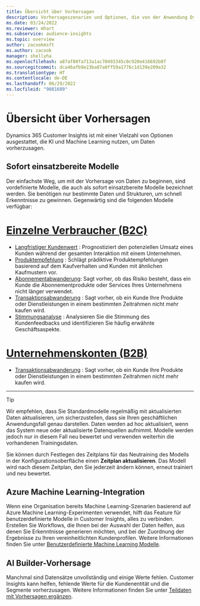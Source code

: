 ```yaml
---
title: Übersicht über Vorhersagen
description: Vorhersageszenarien und Optionen, die von der Anwendung Dynamics 365 Customer Insights abgedeckt werden.
ms.date: 03/24/2022
ms.reviewer: mhart
ms.subservice: audience-insights
ms.topic: overview
author: zacookmsft
ms.author: zacook
manager: shellyha
ms.openlocfilehash: a87af80fa713a1ac70493345c0c920e416692b0f
ms.sourcegitcommit: dca46afb9e23ba87a0ff59a1776c1d139e209a32
ms.translationtype: HT
ms.contentlocale: de-DE
ms.lasthandoff: 06/29/2022
ms.locfileid: "9081689"
---
```

# <a name="predictions-overview"></a>Übersicht über Vorhersagen

Dynamics 365 Customer Insights ist mit einer Vielzahl von Optionen ausgestattet, die KI und Machine Learning nutzen, um Daten vorherzusagen. 

## <a name="out-of-box-models"></a>Sofort einsatzbereite Modelle

Der einfachste Weg, um mit der Vorhersage von Daten zu beginnen, sind vordefinierte Modelle, die auch als sofort einsatzbereite Modelle bezeichnet werden. Sie benötigen nur bestimmte Daten und Strukturen, um schnell Erkenntnisse zu gewinnen. Gegenwärtig sind die folgenden Modelle verfügbar: 

# <a name="individual-consumers-b-to-c"></a>[Einzelne Verbraucher (B2C)](#tab/b2c)

- [Langfristiger Kundenwert](predict-customer-lifetime-value.md) : Prognostiziert den potenziellen Umsatz eines Kunden während der gesamten Interaktion mit einem Unternehmen.
- [Produktempfehlung](predict-product-recommendation.md) : Schlägt prädiktive Produktempfehlungen basierend auf dem Kaufverhalten und Kunden mit ähnlichen Kaufmustern vor.
- [Abonnementabwanderung](predict-subscription-churn.md): Sagt vorher, ob das Risiko besteht, dass ein Kunde die Abonnementprodukte oder Services Ihres Unternehmens nicht länger verwendet.
- [Transaktionsabwanderung](predict-transactional-churn.md) : Sagt vorher, ob ein Kunde Ihre Produkte oder Dienstleistungen in einem bestimmten Zeitrahmen nicht mehr kaufen wird.
- [Stimmungsanalyse](sentiment-analysis.md) : Analysieren Sie die Stimmung des Kundenfeedbacks und identifizieren Sie häufig erwähnte Geschäftsaspekte.

# <a name="business-accounts-b-to-b"></a>[Unternehmenskonten (B2B)](#tab/b2b)

- [Transaktionsabwanderung](predict-transactional-churn.md) : Sagt vorher, ob ein Kunde Ihre Produkte oder Dienstleistungen in einem bestimmten Zeitrahmen nicht mehr kaufen wird.

---

> [!TIP]
> Wir empfehlen, dass Sie Standardmodelle regelmäßig mit aktualisierten Daten aktualisieren, um sicherzustellen, dass sie Ihren geschäftlichen Anwendungsfall genau darstellen. Daten werden ad hoc aktualisiert, wenn das System neue oder aktualisierte Datenquellen aufnimmt. Modelle werden jedoch nur in diesem Fall neu bewertet und verwenden weiterhin die vorhandenen Trainingsdaten.
> 
> Sie können durch Festlegen des Zeitplans für das Neutraining des Modells in der Konfigurationsoberfläche einen **Zeitplan aktualisieren**. Das Modell wird nach diesem Zeitplan, den Sie jederzeit ändern können, erneut trainiert und neu bewertet.


## <a name="azure-machine-learning-integration"></a>Azure Machine Learning-Integration

Wenn eine Organisation bereits Machine Learning-Szenarien basierend auf Azure Machine Learning-Experimenten verwendet, hilft das Feature für benutzerdefinierte Modelle in Customer Insights, alles zu verbinden. Erstellen Sie Workflows, die Ihnen bei der Auswahl der Daten helfen, aus denen Sie Erkenntnisse generieren möchten, und bei der Zuordnung der Ergebnisse zu Ihren vereinheitlichten Kundenprofilen. Weitere Informationen finden Sie unter [Benutzerdefinierte Machine Learning Modelle](custom-models.md).

## <a name="ai-builder-prediction"></a>AI Builder-Vorhersage

Manchmal sind Datensätze unvollständig und einige Werte fehlen. Customer Insights kann helfen, fehlende Werte für die Kundenentität und die Segmente vorherzusagen. Weitere Informationen finden Sie unter [Teildaten mit Vorhersagen ergänzen](predictions.md).
